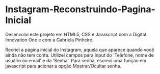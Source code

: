 # Instagram-Reconstruindo-Pagina-Inicial

Desenvolvi este projeto em HTML5, CSS e Javascript com a Digital Innovation One e com a Gabriela Pinheiro.

Recriei a página inicial do Instagram, aquela que aparece quando você ainda não tem conta.
Utilizei campos para input do 'Telefone, nome de usuário ou email' e da 'Senha'.
Para senha, escrevi uma função em javascript para acionar a opção Mostrar/Ocultar senha.
